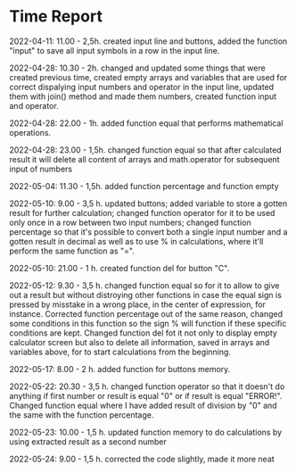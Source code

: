 # Time Report

2022-04-11: 11.00 - 2,5h. created input line and buttons, added the function "input" to save all input symbols in a row in the input line.

2022-04-28: 10.30 - 2h. changed and updated some things that were created previous time, created empty arrays and variables that are used for correct dispalying input numbers and operator in the input line, updated them with join() method and made them numbers, created function input and operator.

2022-04-28: 22.00 - 1h. added function equal that performs mathematical operations.

2022-04-28: 23.00 - 1,5h. changed function equal so that after calculated result it will delete all content of arrays and math.operator for subsequent input of numbers

2022-05-04: 11.30 - 1,5h. added function percentage and function empty

2022-05-10: 9.00 - 3,5 h. updated buttons; added variable to store a gotten result for further calculation; changed function operator for it to be used only once in a row between two input numbers; changed function percentage so that it's possible to convert both a single input number and a gotten result in decimal as well as to use % in calculations, where it'll perform the same function as "=".   

2022-05-10: 21.00 - 1 h. created function del for button "C".

2022-05-12: 9.30 - 3,5 h. changed function equal so for it to allow to give out a result but without distroying other functions in case the equal sign is pressed by misstake in a wrong place, in the center of expression, for instance. Corrected function percentage out of the same reason, changed some conditions in this function so the sign % will function if these specific conditions are kept. Changed function del fot it not only to display empty calculator screen but also to delete all information, saved in arrays and variables above, for to start calculations from the beginning. 

2022-05-17: 8.00 - 2 h. added function for buttons memory.

2022-05-22: 20.30 - 3,5 h. changed function operator so that it doesn't do anything if first number or result is equal "0" or if result is equal "ERROR!". Changed function equal where I have added result of division by "0" and the same with the function percentage.

2022-05-23: 10.00 - 1,5 h. updated function memory to do calculations by using extracted result as a second number

2022-05-24: 9.00 - 1,5 h. corrected the code slightly, made it more neat
